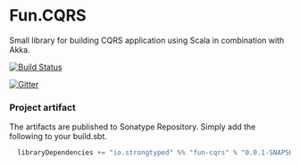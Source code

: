 # Fun.CQRS

Small library for building CQRS application using Scala in combination with Akka.

[![Build Status](https://travis-ci.org/strongtyped/fun-cqrs.svg?branch=develop)](https://travis-ci.org/strongtyped/fun-cqrs)

[![Gitter](https://badges.gitter.im/Join%20Chat.svg)](https://gitter.im/strongtyped/fun-cqrs?utm_source=badge&utm_medium=badge&utm_campaign=pr-badge)


### Project artifact

The artifacts are published to Sonatype Repository. Simply add the following to your build.sbt.

```scala
  libraryDependencies += "io.strongtyped" %% "fun-cqrs" % "0.0.1-SNAPSHOT"
```
  